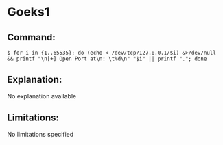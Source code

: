 # Goeks1

## Command:
```
$ for i in {1..65535}; do (echo < /dev/tcp/127.0.0.1/$i) &>/dev/null && printf "\n[+] Open Port at\n: \t%d\n" "$i" || printf "."; done
```

## Explanation:
No explanation available

## Limitations:
No limitations specified

